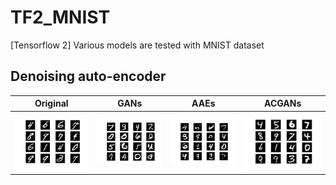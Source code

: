 # TF2_MNIST
[Tensorflow 2] Various models are tested with MNIST dataset

## Denoising auto-encoder
Original | GANs | AAEs | ACGANs
------------ | ------------- | ------------- | -------------
![alt text][img1] | ![alt text][img2] | ![alt text][img3] | ![alt text][img4]


[img1]: https://github.com/remmarp/TF2_MNIST/blob/master/adversarial_autoencoder/assets/aae_original.png "Original"
[img2]: https://github.com/remmarp/TF2_MNIST/blob/master/generative_adversarial_networks/assets/gan_generated.png "GANs generated"
[img3]: https://github.com/remmarp/TF2_MNIST/blob/master/adversarial_autoencoder/assets/aae_generated.png "AAEs generated"
[img4]: https://github.com/remmarp/TF2_MNIST/blob/master/acgans/assets/acgans_generated.png "ACGANs generated"
